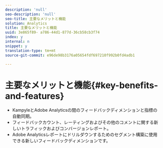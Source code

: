 ```yaml
---
description: 'null'
seo-description: 'null'
seo-title: 主要なメリットと機能
solution: Analytics
title: 主要なメリットと機能
uuid: 3e865f89- a786-44d1-877d-36cb58cb3f74
index: y
internal: n
snippet: y
translation-type: tm+mt
source-git-commit: e96de98b3176a05654fdf697210f992b0fd4adb1

---
```



# 主要なメリットと機能{#key-benefits-and-features}

* KampyleとAdobe Analyticsの間のフィードバックディメンションと指標の自動同期。
* フィードバックカウント、レーティングおよびその他のコメントに関する新しいトラフィックおよびコンバージョンレポート。
* Adobe Analyticsレポートにドリルダウンするためのセグメント構築に使用できる新しいフィードバックディメンションです。

